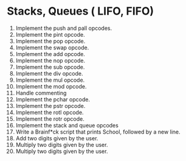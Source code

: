 # Stacks, Queues ( LIFO, FIFO)

1. Implement the push and pall opcodes.
2. Implement the pint opcode.
3. Implement the pop opcode.
4. Implement the swap opcode.
5. Implement the add opcode.
6. Implement the nop opcode.
7. Implement the sub opcode.
8. Implement the div opcode.
9. Implement the mul opcode.
10. Implement the mod opcode.
11. Handle commenting 
12. Implement the pchar opcode.
13. Implement the pstr opcode.
14. Implement the rotl opcode.
15. Implement the rotr opcode.
16. Implement the stack and queue opcodes
17. Write a Brainf*ck script that prints School, followed by a new line.
18. Add two digits given by the user.
19. Multiply two digits given by the user.
20. Multiply two digits given by the user.

